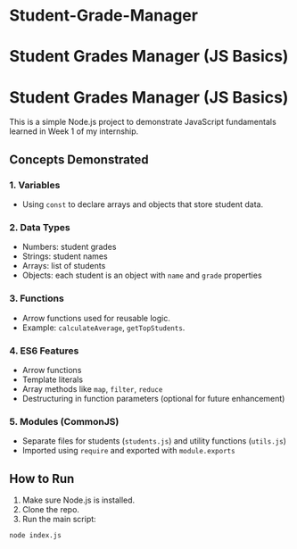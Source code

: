 # Student-Grade-Manager
# Student Grades Manager (JS Basics)
# Student Grades Manager (JS Basics)

This is a simple Node.js project to demonstrate JavaScript fundamentals learned in Week 1 of my internship.

## Concepts Demonstrated

### 1. Variables
- Using `const` to declare arrays and objects that store student data.

### 2. Data Types
- Numbers: student grades
- Strings: student names
- Arrays: list of students
- Objects: each student is an object with `name` and `grade` properties

### 3. Functions
- Arrow functions used for reusable logic.
- Example: `calculateAverage`, `getTopStudents`.

### 4. ES6 Features
- Arrow functions
- Template literals
- Array methods like `map`, `filter`, `reduce`
- Destructuring in function parameters (optional for future enhancement)

### 5. Modules (CommonJS)
- Separate files for students (`students.js`) and utility functions (`utils.js`)
- Imported using `require` and exported with `module.exports`

## How to Run

1. Make sure Node.js is installed.
2. Clone the repo.
3. Run the main script:

```bash
node index.js

